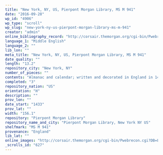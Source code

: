 ```yaml
---
title: "New York, NY, US, Pierpont Morgan Library, MS M 941"
date: "2016-09-28"
wp_id: "4906"
wp_type: "scroll"
wp_slug: "new-york-ny-us-pierpont-morgan-library-ms-m-941"
creator: "admin"
online_bibliography_record: "http://corsair.themorgan.org/cgi-bin/Pwebrecon.cgi?v1=32&ti=1,32&SC=Subject&SA=Scrolls%20%28information%20artifacts%29&PID=2d0E19GJ7g3iMXu6QU7iI4ZuDB&SEQ=20150608110607&SID=2"
language_1: "Middle English"
language_2: ""
lib_lon: ""
meta_title: "New York, NY, US, Pierpont Morgan Library, MS M 941"
date_quality: ""
length: "13.2"
repository_city: "New York, NY"
number_of_pieces: ""
contents: "Almanac and calendar; written and decorated in England in 1433. Calendar for November and December."
completed: "3"
repository_nation: "US"
orientation: "H"
description: ""
prov_lon: ""
date_start: "1433"
prov_lat: ""
width: "156.1"
repository: "Pierpont Morgan Library"
repository_name_and_city: "Pierpont Morgan Library, New York NY US"
shelfmark: "MS M 941"
provenance: "England"
lib_lat: ""
online_images: "http://corsair.themorgan.org/cgi-bin/Pwebrecon.cgi?DB=Local&Search_Arg=%22ms+m.941%22+ica&Search_Code=GKEY^&CNT=50&HIST=1"
_scrolls_id: "627"
---
```



